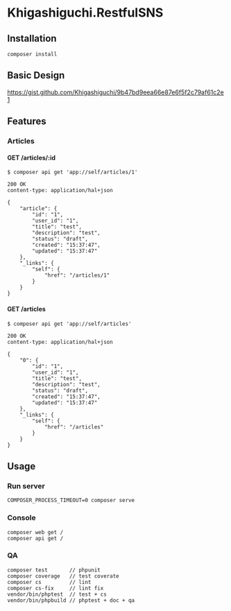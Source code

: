 # Khigashiguchi.RestfulSNS

## Installation

    composer install

## Basic Design
https://gist.github.com/Khigashiguchi/9b47bd9eea66e87e6f5f2c79af61c2e1

## Features
### Articles
#### GET /articles/:id

```
$ composer api get 'app://self/articles/1'
```
   
```
200 OK
content-type: application/hal+json

{
	"article": {
		"id": "1",
		"user_id": "1",
		"title": "test",
		"description": "test",
		"status": "draft",
		"created": "15:37:47",
		"updated": "15:37:47"
	},
	"_links": {
		"self": {
			"href": "/articles/1"
		}
	}
}
```

#### GET /articles

```
$ composer api get 'app://self/articles'
```

```
200 OK
content-type: application/hal+json

{
    "0": {
        "id": "1",
        "user_id": "1",
        "title": "test",
        "description": "test",
        "status": "draft",
        "created": "15:37:47",
        "updated": "15:37:47"
    },
    "_links": {
        "self": {
            "href": "/articles"
        }
    }
}

```

## Usage

### Run server

    COMPOSER_PROCESS_TIMEOUT=0 composer serve

### Console

    composer web get /
    composer api get /

### QA

    composer test       // phpunit
    composer coverage   // test coverate
    composer cs         // lint
    composer cs-fix     // lint fix
    vendor/bin/phptest  // test + cs
    vendor/bin/phpbuild // phptest + doc + qa
